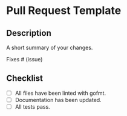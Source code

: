 # Pull Request Template

## Description

A short summary of your changes.

Fixes # (issue)

## Checklist

- [ ] All files have been linted with gofmt.
- [ ] Documentation has been updated.
- [ ] All tests pass.
